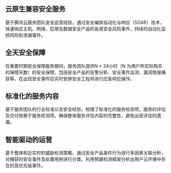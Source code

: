 
## 云原生兼容安全服务

基于腾讯云服务团队安全运营经验，通过安全编排自动化与响应（SOAR）技术，快速响应主机、网络、应用及数据安全产品的各类安全风险事件，持续的自动化监控风险和泄漏事件。



## 全天安全保障
在重要时期安全保障服务期间，服务团队提供N × 24小时（N 为用户所实际购买的保障天数）的安全保障，包括安全产品的告警分析、安全事件监测、漏洞情报捕获等，在出现安全事件后实时安排安全工程师进行应急响应操作。



## 标准化的服务内容
基于服务团队的行业标准以及安全经验，梳理了标准化的服务检测项，服务的评估及交付依赖于服务检测项，确保整体服务评估内容的完整性，避免出现评估的遗漏。



## 智能驱动的运营
基于整体和近实时的威胁检测策略，通过安全产品事件行为进行多因素关联分析，对捕获的安全事件及处置用例进行分类，利用预置检测框架分析出用户云环境中存在的高优先级事件。
